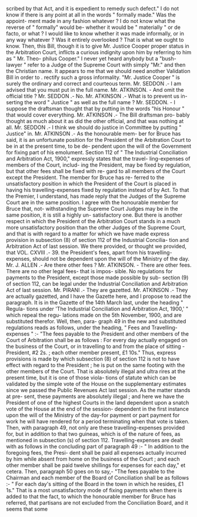 scribed by that Act, and it is expedient to remedy such defect." I do not know if there is any point at all in the words " formally made." Was the appoint- ment made in any fashion whatever ? I do not know what the reverse of " formally" would be- whether it would be " materially " or de facto, or what ? I would like to know whether it was made informally, or in any way whatever ? Was it entirely overlooked ? That is what we ought to know. Then, this Bill, though it is to give Mr. Justice Cooper proper status in the Arbitration Court, inflicts a curious indignity upon him by referring to him as " Mr. Theo- philus Cooper." I never yet heard anybody but a "bush-lawyer " refer to a Judge of the Supreme Court with simply "Mr." and then the Christian name. It appears to me that we should need another Validation Bill in order to . rectify such a gross informality. "Mr. Justice Cooper " is surely the ordinary and correct and courteous term. Mr. SEDDON .- I am advised that you must put in the full name. Mr. ATKINSON. - And omit the official title ? Mr. SEDDON .- No. Mr. ATKINSON .- What is to prevent us in- serting the word " Justice " as well as the full name ? Mr. SEDDON. - I suppose the draftsman thought that by putting in the words "his Honour " that would cover everything. Mr. ATKINSON .- The Bill draftsman pro- bably thought as much about it as did the other official, and that was nothing at all. Mr. SEDDON .- I think we should do justice in Committee by putting " Justice" in. Mr. ATKINSON .- As the honourable mem- ber for Bruce has said, it is an unfortunate position for the President of the Arbitration Court to be in at the present time, to be de- pendent upon the will of the Government for fixing part of his emolument. Section 112 of " The Industrial Conciliation and Arbitration Act, 1900," expressly states that the travel- ling-expenses of members of the Court, includ- ing the President, may be fixed by regulation, but that other fees shall be fixed with re- gard to all members of the Court except the President. The member for Bruce has re- ferred to the unsatisfactory position in which the President of the Court is placed in having his travelling-expenses fixed by regulation instead of by Act. To that the Premier, I understand, has made reply that the Judges of the Supreme Court are in the same position. I agree with the honourable member for Bruce that, not- withstanding the Supreme Court Judges may be in the same position, it is still a highly un- satisfactory one. But there is another respect in which the President of the Arbitration Court stands in a much more unsatisfactory position than the other Judges of the Supreme Court, and that is with regard to a matter for which we have made express provision in subsection (8) of section 112 of the Industrial Concilia- tion and Arbitration Act of last session. We there provided, or thought we provided, that VOL. CXVIII .- 39. the President's fees, apart from his travelling- expenses, should not be dependent upon the will of the Ministry of the day. Mr. J. ALLEN .- Are there other fees ? Mr. ATKINSON. - There are other fees. There are no other legal fees- that is impos- sible. No regulations for payments to the President, except those made possible by sub- section (9) of section 112, can be legal under the Industrial Conciliation and Arbitration Act of last session. Mr. PIRANI .- They are gazetted. Mr. ATKINSON .- They are actually gazetted, and I have the Gazette here, and I propose to read the paragraph. It is in the Gazette of the 14th March last, under the heading " Regula- tions under 'The Industrial Conciliation and Arbitration Act, 1900,' " which repeal the regu- lations made on the 5th November, 1900, and are substituted therefor. Well, then, para- graph 49 in the new and substituted regulations reads as follows, under the heading, " Fees and Travelling-expenses " :- "The fees payable to the President and other members of the Court of Arbitration shall be as follows : For every day actually engaged on the business of the Court, or in travelling to and from the place of sitting - President, #2 2s. ; each other member present, £1 10s." Thus, express provisions is made by which subsection (8) of section 112 is not to have effect with regard to the President ; he is put on the same footing with the other members of the Court. That is absolutely illegal and ultra rires at the present time, but it is one of those viola- tions of statute which can be validated by the simple vote of the House on the supplementary estimates since we passed the Public Revenues Act last session. As the matter stands at pre- sent, these payments are absolutely illegal ; and here we have the President of one of the highest Courts in the land dependent upon a snatch vote of the House at the end of the session- dependent in the first instance upon the will of the Ministry of the day-for payment or part payment for work he will have rendered for a period terminating when that vote is taken. Then, with paragraph 49, not only are these travelling-expenses provided for, but in addition to that two guineas, which is of the nature of fees, as mentioned in subsection (s) of section 112. Travelling-expenses are dealt with as follows in the concluding part of paragraph 49 :- " In addition to the foregoing fees, the Presi- dent shall be paid all expenses actually incurred by him while absent from home on the business of the Court ; and each other member shall be paid twelve shillings for expenses for each day," et cetera. Then, paragraph 50 goes on to say,- "The fees payable to the Chairman and each member of the Board of Conciliation shall be as follows :- " For each day's sitting of the Board in the town in which he resides, £1 1s." That is a most unsatisfactory mode of fixing payments when there is added to that the fact, to which the honourable member for Bruce has referred, that partisans are not excluded from the Conciliation Board, and it seems that some 